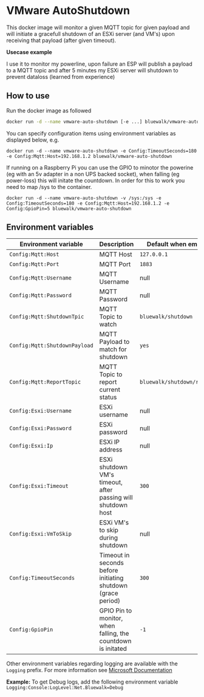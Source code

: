 # VMware AutoShutdown
This docker image will monitor a given MQTT topic for given payload and will initiate a gracefull shutdown of an ESXi server (and VM's) upon receiving that payload (after given timeout).

__Usecase example__

I use it to monitor my powerline, upon failure an ESP will publish a payload to a MQTT topic and after 5 minutes my ESXi server will shutdown to prevent dataloss (learned from experience)

## How to use
Run the docker image as followed
```bash
docker run -d --name vmware-auto-shutdown [-e ...] bluewalk/vmware-auto-shutdown
```
You can specify configuration items using environment variables as displayed below, e.g.
```
docker run -d --name vmware-auto-shutdown -e Config:TimeoutSeconds=180 -e Config:Mqtt:Host=192.168.1.2 bluewalk/vmware-auto-shutdown
```
If running on a Raspberry Pi you can use the GPIO to minotor the powerine (eg with an 5v adapter in a non UPS backed socket), when falling (eg power-loss) this will initate the countdown. In order for this to work you need to map /sys to the container.
```
docker run -d --name vmware-auto-shutdown -v /sys:/sys -e Config:TimeoutSeconds=180 -e Config:Mqtt:Host=192.168.1.2 -e Config:GpioPin=5 bluewalk/vmware-auto-shutdown
```

## Environment variables
|Environment variable|Description|Default when empty|
|-|-|-|
|`Config:Mqtt:Host`|MQTT Host|`127.0.0.1`|
|`Config:Mqtt:Port`|MQTT Port|`1883`|
|`Config:Mqtt:Username`|MQTT Username|null|
|`Config:Mqtt:Password`|MQTT Password|null|
|`Config:Mqtt:ShutdownTpic`|MQTT Topic to watch|`bluewalk/shutdown`|
|`Config:Mqtt:ShutdownPayload`|MQTT Payload to match for shutdown|`yes`|
|`Config:Mqtt:ReportTopic`|MQTT Topic to report current status|`bluewalk/shutdown/report`|
|`Config:Esxi:Username`|ESXi username|null|
|`Config:Esxi:Password`|ESXi password|null|
|`Config:Esxi:Ip`|ESXi IP address|null|
|`Config:Esxi:Timeout`|ESXi shutdown VM's timeout, after passing will shutdown host|`300`|
|`Config:Esxi:VmToSkip`|ESXi VM's to skip during shutdown|null|
|`Config:TimeoutSeconds`|Timeout in seconds before initiating shutdown (grace period)|`300`|
|`Config:GpioPin`|GPIO Pin to monitor, when falling, the countdown is initated|`-1`|

Other environment variables regarding logging are available with the `Logging` prefix. For more information see [Microsoft Documentation](https://docs.microsoft.com/en-us/aspnet/core/fundamentals/logging/?view=aspnetcore-3.0#create-filter-rules-in-configuration)

__Example:__ To get Debug logs, add the following environment variable `Logging:Console:LogLevel:Net.Bluewalk=Debug`